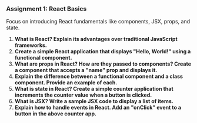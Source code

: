 ### **Assignment 1: React Basics**
Focus on introducing React fundamentals like components, JSX, props, and state.

1. **What is React? Explain its advantages over traditional JavaScript frameworks.**  
2. **Create a simple React application that displays "Hello, World!" using a functional component.**  
3. **What are props in React? How are they passed to components? Create a component that accepts a "name" prop and displays it.**  
4. **Explain the difference between a functional component and a class component. Provide an example of each.**  
5. **What is state in React? Create a simple counter application that increments the counter value when a button is clicked.**  
6. **What is JSX? Write a sample JSX code to display a list of items.**  
7. **Explain how to handle events in React. Add an "onClick" event to a button in the above counter app.**  